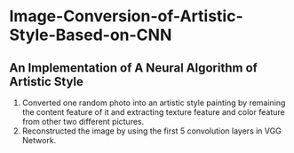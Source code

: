 # Image-Conversion-of-Artistic-Style-Based-on-CNN
## An Implementation of A Neural Algorithm of Artistic Style
1. Converted one random photo into an artistic style painting by remaining the content feature of it and extracting texture feature and color feature from other two different pictures.
2. Reconstructed the image by using the first 5 convolution layers in VGG Network.
